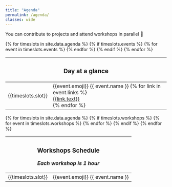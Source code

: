 ```yaml
---
title: "Agenda"
permalink: /agenda/
classes: wide
---
```

You can contribute to projects and attend workshops in parallel 🚀
<link rel="stylesheet" href="{{ '/assets/css/agenda.css' | relative_url }}">
<div id="agenda_schedule">
    <table id="agenda-all" class="agenda-col">
        <thead>
            <tr>
                <th colspan="4">
                    <h3>Day at a glance</h3>
                </th>
            </tr>
        </thead>
        <tbody>
            {% for timeslots in site.data.agenda %}
                {% if timeslots.events %}
                    <tr>
                        <td>{{timeslots.slot}}</td>
                        {% for event in timeslots.events %}
                            <td colspan={{event.colspan | default: 1}}>
                                <span class="e">{{event.emoji}}</span> {{ event.name }}
                                 {% for link in event.links %}
                                    <div>
                                        <a href="{{link.url | relative_url}}">{{link.text}}</a>
                                    </div>
                                 {% endfor %}
                            </td>
                        {% endfor %}
                    </tr>
                {% endif %}
            {% endfor %}
        </tbody>
    </table>
        <table id="agenda-workshop" class="agenda-col">
        <thead>
            <tr>
                <th colspan="4">
                    <h3>Workshops Schedule</h3>
                    <p><i> Each workshop is 1 hour</i></p>
                </th>
            </tr>
        </thead>
        <tbody>
            {% for timeslots in site.data.agenda %}
                {% if timeslots.workshops %}
                    <tr>
                        <td>{{timeslots.slot}}</td>
                        {% for event in timeslots.workshops %}
                        <td colspan={{event.colspan | default: 1}}><span class="e">{{event.emoji}}</span> {{ event.name }} </td>
                        {% endfor %}
                    </tr>
                {% endif %}
            {% endfor %}
        </tbody>
    </table>
</div>